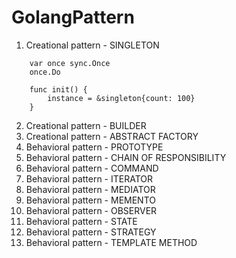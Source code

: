 # GolangPattern
 
1. Creational pattern - SINGLETON
```
    var once sync.Once
    once.Do
```
```
    func init() {
	    instance = &singleton{count: 100}
    }
```
2. Creational pattern - BUILDER
3. Creational pattern - ABSTRACT FACTORY
4. Behavioral pattern - PROTOTYPE
5. Behavioral pattern - CHAIN OF RESPONSIBILITY
6. Behavioral pattern - COMMAND
7. Behavioral pattern - ITERATOR
8. Behavioral pattern - MEDIATOR
9. Behavioral pattern - MEMENTO
10. Behavioral pattern - OBSERVER
11. Behavioral pattern - STATE
12. Behavioral pattern - STRATEGY
13. Behavioral pattern - TEMPLATE METHOD